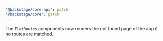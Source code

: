 ```yaml
---
'@backstage/core-api': patch
'@backstage/core': patch
---
```


The `FlatRoutes` components now renders the not found page of the app if no routes are matched.
